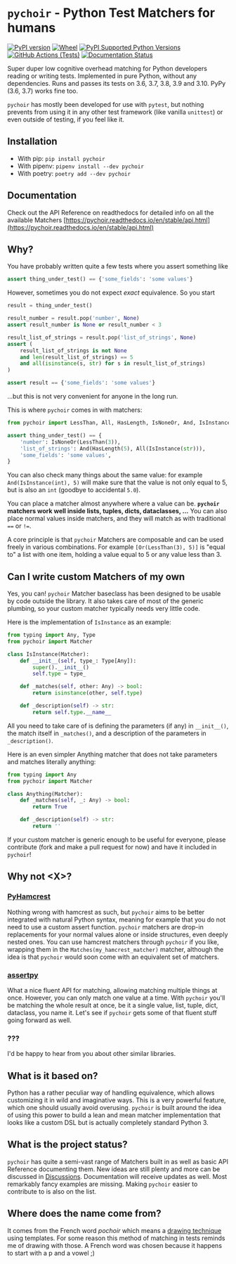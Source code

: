 # `pychoir` - Python Test Matchers for humans
[![PyPI version](http://img.shields.io/pypi/v/pychoir)](https://pypi.python.org/pypi/pychoir)
[![Wheel](https://pypip.in/wheel/PyHamcrest/badge.svg)](https://pypi.python.org/pypi/pychoir)
[![PyPI Supported Python Versions](https://img.shields.io/pypi/pyversions/pychoir.svg)](https://pypi.python.org/pypi/pychoir/)
[![GitHub Actions (Tests)](https://github.com/kajaste/pychoir/workflows/Python%20package/badge.svg)](https://github.com/kajaste/pychoir)
[![Documentation Status](https://readthedocs.org/projects/pychoir/badge/?version=stable)](https://pychoir.readthedocs.io/en/stable/?badge=latest)

Super duper low cognitive overhead matching for Python developers reading or writing tests. Implemented in pure Python, without any dependencies. Runs and passes its tests on 3.6, 3.7, 3.8, 3.9 and 3.10. PyPy (3.6, 3.7) works fine too.

`pychoir` has mostly been developed for use with `pytest`, but nothing prevents from using it in any other test framework (like vanilla `unittest`) or even outside of testing, if you feel like it.

## Installation
* With pip: `pip install pychoir`
* With pipenv: `pipenv install --dev pychoir`
* With poetry: `poetry add --dev pychoir`

## Documentation
Check out the API Reference on readthedocs for detailed info on all the available Matchers [https://pychoir.readthedocs.io/en/stable/api.html](https://pychoir.readthedocs.io/en/stable/api.html)

## Why?

You have probably written quite a few tests where you assert something like

```python
assert thing_under_test() == {'some_fields': 'some values'}
```

However, sometimes you do not expect _exact_ equivalence. So you start

```python
result = thing_under_test()

result_number = result.pop('number', None)
assert result_number is None or result_number < 3

result_list_of_strings = result.pop('list_of_strings', None)
assert (
    result_list_of_strings is not None
    and len(result_list_of_strings) == 5
    and all(isinstance(s, str) for s in result_list_of_strings)
)

assert result == {'some_fields': 'some values'}
```

...but this is not very convenient for anyone in the long run.

This is where `pychoir` comes in with matchers:

```python
from pychoir import LessThan, All, HasLength, IsNoneOr, And, IsInstance

assert thing_under_test() == {
    'number': IsNoneOr(LessThan(3)),
    'list_of_strings': And(HasLength(5), All(IsInstance(str))),
    'some_fields': 'some values',
}
```

You can also check many things about the same value: for example `And(IsInstance(int), 5)` will make sure that the value is not only equal to 5, but is also an `int` (goodbye to accidental `5.0`).

You can place a matcher almost anywhere where a value can be. **`pychoir` matchers work well inside lists, tuples, dicts, dataclasses, ...** You can also place normal values inside matchers, and they will match as with traditional `==` or `!=`.

A core principle is that `pychoir` Matchers are composable and can be used freely in various combinations. For example `[Or(LessThan(3), 5)]` is "equal to" a list with one item, holding a value equal to 5 or any value less than 3.

## Can I write custom Matchers of my own

Yes, you can! `pychoir` Matcher baseclass has been designed to be usable by code outside the library. It also takes care of most of the generic plumbing, so your custom matcher typically needs very little code.

Here is the implementation of `IsInstance` as an example:

```python
from typing import Any, Type
from pychoir import Matcher

class IsInstance(Matcher):
    def __init__(self, type_: Type[Any]):
        super().__init__()
        self.type = type_

    def _matches(self, other: Any) -> bool:
        return isinstance(other, self.type)

    def _description(self) -> str:
        return self.type.__name__

```

All you need to take care of is defining the parameters (if any) in `__init__()`, the match itself in `_matches()`, and a description of the parameters in `_description()`.

Here is an even simpler Anything matcher that does not take parameters and matches literally anything:

```python
from typing import Any
from pychoir import Matcher

class Anything(Matcher):
    def _matches(self, _: Any) -> bool:
        return True

    def _description(self) -> str:
        return ''
```

If your custom matcher is generic enough to be useful for everyone, please contribute (fork and make a pull request for now) and have it included in `pychoir`!

## Why not \<X\>?

### [PyHamcrest](https://github.com/hamcrest/PyHamcrest)

Nothing wrong with hamcrest as such, but `pychoir` aims to be better integrated with natural Python syntax, meaning for example that you do not need to use a custom assert function. `pychoir` matchers are drop-in replacements for your normal values alone or inside structures, even deeply nested ones. You can use hamcrest matchers through `pychoir` if you like, wrapping them in the `Matches(my_hamcrest_matcher)` matcher, although the idea is that `pychoir` would soon come with an equivalent set of matchers.

### [assertpy](https://github.com/assertpy/assertpy)

What a nice fluent API for matching, allowing matching multiple things at once. However, you can only match one value at a time. With `pychoir` you'll be matching the whole result at once, be it a single value, list, tuple, dict, dataclass, you name it. Let's see if `pychoir` gets some of that fluent stuff going forward as well.

### ???

I'd be happy to hear from you about other similar libraries.

## What is it based on?

Python has a rather peculiar way of handling equivalence, which allows customizing it in wild and imaginative ways. This is a very powerful feature, which one should usually avoid overusing. `pychoir` is built around the idea of using this power to build a lean and mean matcher implementation that looks like a custom DSL but is actually completely standard Python 3.

## What is the project status?

`pychoir` has quite a semi-vast range of Matchers built in as well as basic API Reference documenting them. New ideas are still plenty and more can be discussed in [Discussions](https://github.com/kajaste/pychoir/discussions). Documentation will receive updates as well. Most remarkably fancy examples are missing. Making `pychoir` easier to contribute to is also on the list.

## Where does the name come from?

It comes from the French word _pochoir_ which means a [drawing technique](https://fr.wikipedia.org/wiki/Pochoir) using templates. For some reason this method of matching in tests reminds me of drawing with those. A French word was chosen because it happens to start with a p and a vowel ;)
